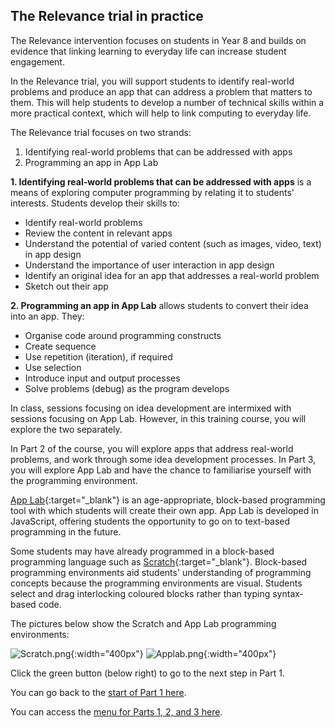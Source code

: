 ##  The Relevance trial in practice
The Relevance intervention focuses on students in Year 8 and builds on evidence that linking learning to everyday life can increase student engagement.

In the Relevance trial, you will support students to identify real-world problems and produce an app that can address a problem that matters to them. This will help students to develop a number of technical skills within a more practical context, which will help to link computing to everyday life.

The Relevance trial focuses on two strands:
1. Identifying real-world problems that can be addressed with apps 
2. Programming an app in App Lab

**1. Identifying real-world problems that can be addressed with apps** is a means of exploring computer programming by relating it to students' interests. Students develop their skills to:
+ Identify real-world problems
+ Review the content in relevant apps
+ Understand the potential of varied content (such as images, video, text) in app design
+ Understand the importance of user interaction in app design
+ Identify an original idea for an app that addresses a real-world problem
+ Sketch out their app

**2. Programming an app in App Lab** allows students to convert their idea into an app. They:
+ Organise code around programming constructs
+ Create sequence
+ Use repetition (iteration), if required
+ Use selection
+ Introduce input and output processes
+ Solve problems (debug) as the program develops

In class, sessions focusing on idea development are intermixed with sessions focusing on App Lab. However, in this training course, you will explore the two separately. 

In Part 2 of the course, you will explore apps that address real-world problems, and work through some idea development processes. In Part 3, you will explore App Lab and have the chance to familiarise yourself with the programming environment.

[App Lab](https://code.org/educate/applab){:target="_blank"} is an age-appropriate, block-based programming tool with which students will create their own app. App Lab is developed in JavaScript, offering students the opportunity to go on to text-based programming in the future.

Some students may have already programmed in a block-based programming language such as [Scratch](https://scratch.mit.edu){:target="_blank"}. Block-based programming environments aid students' understanding of programming concepts because the programming environments are visual. Students select and drag interlocking coloured blocks rather than typing syntax-based code.

The pictures below show the Scratch and App Lab programming environments:

![Scratch.png](images/relevance-Scratch.png){:width="400px"}
![Applab.png](images/relevance-AppLab.png){:width="400px"}

Click the green button (below right) to go to the next step in Part 1.

You can go back to the [start of Part 1 here](https://projects.raspberrypi.org/en/projects/Year8-RelevanceTraining-Part1-GBICi4).

You can access the [menu for Parts 1, 2, and 3 here](https://projects.raspberrypi.org/en/pathways/year8-relevancetraining-gbici4).
